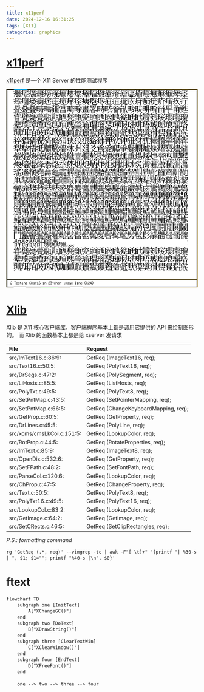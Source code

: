 ```yaml
---
title: x11perf
date: 2024-12-16 16:31:25
tags: [X11]
categories: graphics
---
```


# [x11perf](https://gitlab.freedesktop.org/xorg/test/x11perf)

[x11perf](https://gitlab.freedesktop.org/xorg/test/x11perf) 是一个 X11 Server 的性能测试程序

![x11perf -range -ftext,-crgbftext](/images/x11perf/x11perf-f24itext.png)

<!--more-->

# [Xlib](https://gitlab.freedesktop.org/xorg/lib/libx11)

[Xlib](https://gitlab.freedesktop.org/xorg/lib/libx11) 是 X11 核心客户端库，客户端程序基本上都是调用它提供的 API 来绘制图形的。 而 Xlib 的函数基本上都是给 xserver 发请求

| File                           | Request                                  |
|:-------------------------------|:-----------------------------------------|
| src/ImText16.c:86:9:           |  GetReq (ImageText16, req);              |
| src/Text16.c:50:5:             |  GetReq (PolyText16, req);               |
| src/DrSegs.c:47:2:             |  GetReq (PolySegment, req);              |
| src/LiHosts.c:85:5:            |  GetReq (ListHosts, req);                |
| src/PolyTxt.c:49:5:            |  GetReq (PolyText8, req);                |
| src/SetPntMap.c:43:5:          |  GetReq (SetPointerMapping, req);        |
| src/SetPntMap.c:66:5:          |  GetReq (ChangeKeyboardMapping, req);    |
| src/GetProp.c:60:5:            |  GetReq (GetProperty, req);              |
| src/DrLines.c:45:5:            |  GetReq (PolyLine, req);                 |
| src/xcms/cmsLkCol.c:151:5:     |  GetReq (LookupColor, req);              |
| src/RotProp.c:44:5:            |  GetReq (RotateProperties, req);         |
| src/ImText.c:85:9:             |  GetReq (ImageText8, req);               |
| src/OpenDis.c:532:6:           |  GetReq (GetProperty, req);              |
| src/SetFPath.c:48:2:           |  GetReq (SetFontPath, req);              |
| src/ParseCol.c:120:6:          |  GetReq (LookupColor, req);              |
| src/ChProp.c:47:5:             |  GetReq (ChangeProperty, req);           |
| src/Text.c:50:5:               |  GetReq (PolyText8, req);                |
| src/PolyTxt16.c:49:5:          |  GetReq (PolyText16, req);               |
| src/LookupCol.c:83:2:          |  GetReq (LookupColor, req);              |
| src/GetImage.c:64:2:           |  GetReq (GetImage, req);                 |
| src/SetCRects.c:46:5:          |  GetReq (SetClipRectangles, req);        |

*P.S.: formatting command*

```shell
rg 'GetReq (.*, req)' --vimgrep -tc | awk -F"[ \t]+" '{printf "| %30-s | ", $1; $1=""; printf "%40-s |\n", $0}'
```

# ftext

```mermaid
flowchart TD
    subgraph one [InitText]
        A["XChangeGC()"]
    end
    subgraph two [DoText]
        B["XDrawString()"]
    end
    subgraph three [ClearTextWin]
        C["XClearWindow()"]
    end
    subgraph four [EndText]
        D["XFreeFont()"]
    end

    one --> two --> three --> four
```
